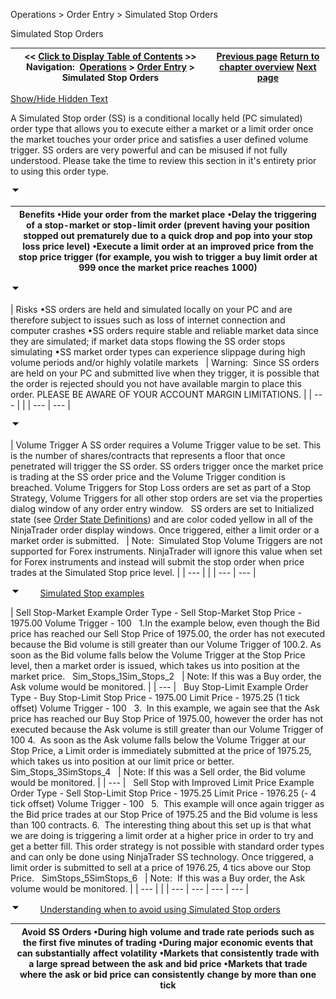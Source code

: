 ﻿


Operations \> Order Entry \> Simulated Stop Orders






















Simulated Stop Orders







| \<\< [Click to Display Table of Contents](simulated_stop_orders.md) \>\> **Navigation:**     [Operations](operations.md) \> [Order Entry](order_entry.md) \> Simulated Stop Orders | [Previous page](attachingorderstoindicators.md) [Return to chapter overview](order_entry.md) [Next page](order_state_definitions.md) |
| --- | --- |




[Show/Hide Hidden Text](javascript:HMToggleExpandAll(!HMAnyToggleOpen()) "Click to open/close expanding sections")









A Simulated Stop order (SS) is a conditional locally held (PC simulated) order type that allows you to execute either a market or a limit order once the market touches your order price and satisfies a user defined volume trigger. SS orders are very powerful and can be misused if not fully understood. Please take the time to review this section in it's entirety prior to using this order type.


![tog_minus](tog_minus.gif)




| Benefits •Hide your order from the market place •Delay the triggering of a stop\-market or stop\-limit order (prevent having your position stopped out prematurely due to a quick drop and pop into your stop loss price level) •Execute a limit order at an improved price from the stop price trigger (for example, you wish to trigger a buy limit order at 999 once the market price reaches 1000\) |
| --- |



![tog_minus](tog_minus.gif)




| Risks •SS orders are held and simulated locally on your PC and are therefore subject to issues such as loss of internet connection and computer crashes •SS orders require stable and reliable market data since they are simulated; if market data stops flowing the SS order stops simulating •SS market order types can experience slippage during high volume periods and/or highly volatile markets     | Warning:  Since SS orders are held on your PC and submitted live when they trigger, it is possible that the order is rejected should you not have available margin to place this order. PLEASE BE AWARE OF YOUR ACCOUNT MARGIN LIMITATIONS. | | --- | |
| --- | --- |



![tog_minus](tog_minus.gif)




| Volume Trigger A SS order requires a Volume Trigger value to be set. This is the number of shares/contracts that represents a floor that once penetrated will trigger the SS order. SS orders trigger once the market price is trading at the SS order price and the Volume Trigger condition is breached. Volume Triggers for Stop Loss orders are set as part of a Stop Strategy, Volume Triggers for all other stop orders are set via the properties dialog window of any order entry window.   SS orders are set to Initialized state (see [Order State Definitions](order_state_definitions.md)) and are color coded yellow in all of the NinjaTrader order display windows. Once triggered, either a limit order or a market order is submitted.     | Note:  Simulated Stop Volume Triggers are not supported for Forex instruments. NinjaTrader will ignore this value when set for Forex instruments and instead will submit the stop order when price trades at the Simulated Stop price level. | | --- | |
| --- | --- |



![tog_minus](tog_minus.gif)        [Simulated Stop examples](javascript:HMToggle('toggle','SimulatedStopExamples','SimulatedStopExamples_ICON'))




| Sell Stop\-Market Example Order Type \- Sell Stop\-Market Stop Price \- 1975\.00 Volume Trigger \- 100   1\.In the example below, even though the Bid price has reached our Sell Stop Price of 1975\.00, the order has not executed because the Bid volume is still greater than our Volume Trigger of 100\.2\. As soon as the Bid volume falls below the Volume Trigger at the Stop Price level, then a market order is issued, which takes us into position at the market price.   Sim_Stops_1Sim_Stops_2     | Note: If this was a Buy order, the Ask volume would be monitored. | | --- |      Buy Stop\-Limit Example Order Type \- Buy Stop\-Limit Stop Price \- 1975\.00 Limit Price \- 1975\.25 (1 tick offset) Volume Trigger \- 100   3\.  In this example, we again see that the Ask price has reached our Buy Stop Price of 1975\.00, however the order has not executed because the Ask volume is still greater than our Volume Trigger of 100 4\.  As soon as the Ask volume falls below the Volume Trigger at our Stop Price, a Limit order is immediately submitted at the price of 1975\.25, which takes us into position at our limit price or better.     Sim_Stops_3SimStops_4     | Note: If this was a Sell order, the Bid volume would be monitored. | | --- |      Sell Stop with Improved Limit Price Example Order Type \- Sell Stop\-Limit Stop Price \- 1975\.25 Limit Price \- 1976\.25 (\- 4 tick offset) Volume Trigger \- 100   5\.  This example will once again trigger as the Bid price trades at our Stop Price of 1975\.25 and the Bid volume is less than 100 contracts.  6\.  The interesting thing about this set up is that what we are doing is triggering a limit order at a higher price in order to try and get a better fill. This order strategy is not possible with standard order types and can only be done using NinjaTrader SS technology. Once triggered, a limit order is submitted to sell at a price of 1976\.25, 4 tics above our Stop Price.   SimStops_5SimStops_6     | Note:  If this was a Buy order, the Ask volume would be monitored. | | --- | |
| --- | --- | --- | --- |



![tog_minus](tog_minus.gif)        [Understanding when to avoid using Simulated Stop orders](javascript:HMToggle('toggle','UnderstandingWhenToAvoidUsingSimulatedStopOrders','UnderstandingWhenToAvoidUsingSimulatedStopOrders_ICON'))




| Avoid SS Orders •During high volume and trade rate periods such as the first five minutes of trading •During major economic events that can substantially affect volatility •Markets that consistently trade with a large spread between the ask and bid price •Markets that trade where the ask or bid price can consistently change by more than one tick |
| --- |










